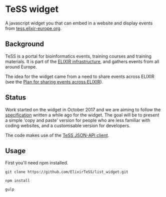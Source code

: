 # TeSS widget

A javascript widget you that can embed in a website and display events from [tess.elixir-europe.org](tess.elixir-europe.org).

## Background
TeSS is a portal for bioinformatics events, training courses and training materials. It is part of the [ELIXIR infrastructure](https://www.elixir-europe.org/), and gathers events from all around Europe.

The idea for the widget came from a need to share events across ELIXIR (see the [Plan for sharing events across ELIXIR](https://docs.google.com/document/d/1cKjLSinbYq35vShikS7xZjLefHikN1ZvPFoPPbvWq54/edit)).

## Status
Work started on the widget in October 2017 and we are aiming to follow the [specification](https://docs.google.com/document/d/1nrEY2UlY5VHF4EPY_SdnwUNY2XyozMXErtQEyWPkzZY/edit) written a while ago for the widget. The goal will be to present a simple 'copy and paste' version for people who are less familiar with coding websites, and a customisable version for developers.

The code makes use of the [TeSS JSON-API client](https://github.com/ElixirTeSS/tess-json-api-client).

## Usage
First you'll need npm installed.

`git clone https://github.com/ElixirTeSS/list_widget.git`

`npm install`

`gulp`
